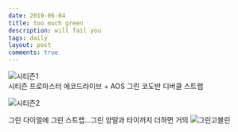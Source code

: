 ```yaml
---
date: 2019-06-04
title: too much green
description: will fail you
tags: daily
layout: post
comments: true
---
```


![시티즌1](https://lh3.googleusercontent.com/FodXEO5hyHGz83IZKTNzlSdwFzB_ka-bjzu5r9R-r_7Fhk9OlBuCOhp1kYiEcYdBtEsNXkdYM_v5alwqOz3joobYrlu4NiRn5raQ_2SeudR-85TI2pqq2FXTtgtcfdiBEdkq1yn-nA=w2400)  
시티즌 프로마스터 에코드라이브 + AOS 그린 코도반 디버클 스트랩


![시티즌2](https://lh3.googleusercontent.com/uvF9JA4y-qTdZHrVOk6IYFga5rfd4zGfn3ZWhL0tjESvRu935TiGjgdsRJaL6_66UL0C0OnAQbHJcr_4AixkPjkip8ieZ4Y9n7zRkMsR4bo8XvyZenhTykDhIJhXeHTvph0Jf8ussw=w2400)  


그린 다이얼에 그린 스트랩…그린 양말과 타이까지 더하면 거의 ![그린고블린](https://www.google.com/search?q=green+goblin&newwindow=1&rlz=1C5CHFA_enKR846KR846&source=lnms&tbm=isch&sa=X&ved=0ahUKEwjdkvntoM_iAhXEebwKHfCNAiAQ_AUIECgB&biw=1027&bih=788&dpr=2)
